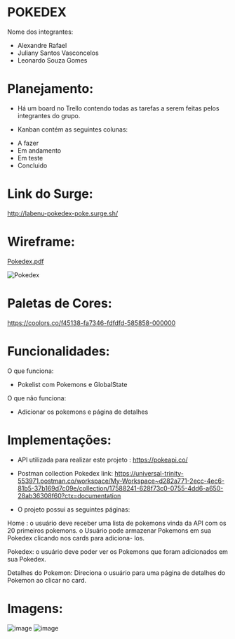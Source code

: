 # POKEDEX

Nome dos integrantes: 
- Alexandre Rafael
- Juliany Santos Vasconcelos
- Leonardo Souza Gomes

# Planejamento: 

- Há um board no Trello contendo todas as tarefas a serem feitas pelos integrantes do grupo.

- Kanban contém as seguintes colunas:

* A fazer
* Em andamento
* Em teste
* Concluido

# Link do Surge: 

http://labenu-pokedex-poke.surge.sh/

# Wireframe: 

[Pokedex.pdf](https://github.com/future4code/maryam-pokedex17/files/7400032/Pokedex.pdf)

![Pokedex](https://user-images.githubusercontent.com/86701927/138489876-716b56d1-a176-4194-aa22-2a44fdb7fa5a.png)

# Paletas de Cores: 
https://coolors.co/f45138-fa7346-fdfdfd-585858-000000

# Funcionalidades:

O que funciona:
- Pokelist com Pokemons e GlobalState

O que não funciona: 
- Adicionar os pokemons e página de detalhes

# Implementações: 

- API utilizada para realizar este projeto : https://pokeapi.co/

- Postman collection Pokedex link: https://universal-trinity-553971.postman.co/workspace/My-Workspace~d282a771-2ecc-4ec6-81b5-37b169d7c09e/collection/17588241-628f73c0-0755-4dd6-a650-28ab36308f60?ctx=documentation

- O projeto possui as seguintes páginas:

Home : o usuário deve receber uma lista de pokemons vinda da API com os 20 primeiros pokemons. o Usuário pode armazenar Pokemons em sua Pokedex clicando nos cards para adiciona- los.

Pokedex: o usuário deve poder ver os Pokemons que foram adicionados em sua Pokedex.

Detalhes do Pokemon: Direciona o usuário para uma página de detalhes do Pokemon ao clicar no card.

# Imagens: 

![image](https://user-images.githubusercontent.com/86701927/137853015-ba2a18eb-3eb9-4d8e-9690-3669851d705f.png)
![image](https://user-images.githubusercontent.com/86701927/137853136-34e3f650-5d82-4624-8446-b9319e8b88b5.png)

